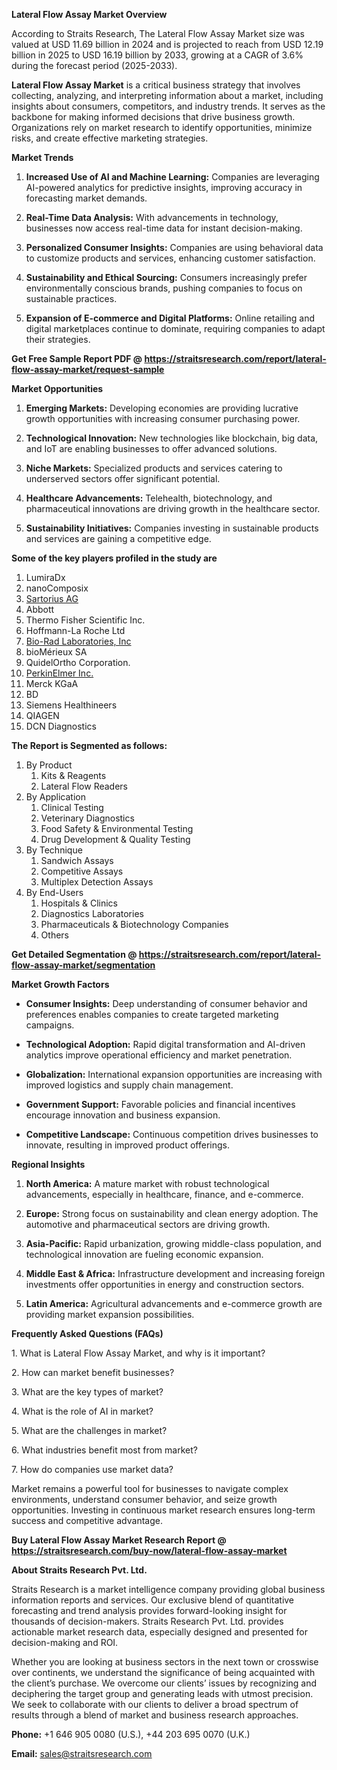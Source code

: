 <p><strong>Lateral Flow Assay Market Overview</strong></p>
<p>According to Straits Research, The Lateral Flow Assay Market size was valued at USD 11.69 billion in 2024 and is projected to reach from USD 12.19 billion in 2025 to USD 16.19 billion by 2033, growing at a CAGR of 3.6% during the forecast period (2025-2033).</p>
<p><strong>Lateral Flow Assay Market</strong> is a critical business strategy that involves collecting, analyzing, and interpreting information about a market, including insights about consumers, competitors, and industry trends. It serves as the backbone for making informed decisions that drive business growth. Organizations rely on market research to identify opportunities, minimize risks, and create effective marketing strategies.</p>
<p><strong>Market Trends</strong></p>
<ol>
<li>
<p><strong>Increased Use of AI and Machine Learning:</strong> Companies are leveraging AI-powered analytics for predictive insights, improving accuracy in forecasting market demands.</p>
</li>
<li>
<p><strong>Real-Time Data Analysis:</strong> With advancements in technology, businesses now access real-time data for instant decision-making.</p>
</li>
<li>
<p><strong>Personalized Consumer Insights:</strong> Companies are using behavioral data to customize products and services, enhancing customer satisfaction.</p>
</li>
<li>
<p><strong>Sustainability and Ethical Sourcing:</strong> Consumers increasingly prefer environmentally conscious brands, pushing companies to focus on sustainable practices.</p>
</li>
<li>
<p><strong>Expansion of E-commerce and Digital Platforms:</strong> Online retailing and digital marketplaces continue to dominate, requiring companies to adapt their strategies.</p>
</li>
</ol>
<p><strong>Get Free Sample Report PDF @ <a href=https://straitsresearch.com/report/lateral-flow-assay-market/request-sample>https://straitsresearch.com/report/lateral-flow-assay-market/request-sample</a></strong></p>
<p><strong>Market Opportunities</strong></p>
<ol>
<li>
<p><strong>Emerging Markets:</strong> Developing economies are providing lucrative growth opportunities with increasing consumer purchasing power.</p>
</li>
<li>
<p><strong>Technological Innovation:</strong> New technologies like blockchain, big data, and IoT are enabling businesses to offer advanced solutions.</p>
</li>
<li>
<p><strong>Niche Markets:</strong> Specialized products and services catering to underserved sectors offer significant potential.</p>
</li>
<li>
<p><strong>Healthcare Advancements:</strong> Telehealth, biotechnology, and pharmaceutical innovations are driving growth in the healthcare sector.</p>
</li>
<li>
<p><strong>Sustainability Initiatives:</strong> Companies investing in sustainable products and services are gaining a competitive edge.</p>
</li>
</ol>
<div>
<div><strong>Some of the key players profiled in the study are</strong></div>
</div>
<p><ol>
<li>LumiraDx</li>
<li>nanoComposix&nbsp;</li>
<li><a href=""https://www.sartorius.com/en"" target=""_blank"" rel=""noopener"">Sartorius AG</a></li>
<li>Abbott</li>
<li>Thermo Fisher Scientific Inc.&nbsp;</li>
<li>Hoffmann-La Roche Ltd</li>
<li><a href=""https://www.bio-rad.com/"" target=""_blank"" rel=""noopener"">Bio-Rad Laboratories, Inc</a></li>
<li>bioM&eacute;rieux SA</li>
<li>QuidelOrtho Corporation.</li>
<li><a href=""https://content.perkinelmer.com/"" target=""_blank"" rel=""noopener"">PerkinElmer Inc.</a></li>
<li>Merck KGaA</li>
<li>BD</li>
<li>Siemens Healthineers</li>
<li>QIAGEN</li>
<li>DCN Diagnostics</li>
</ol></p>
<p><strong>The Report is Segmented as follows:</strong></p>
<p><ol>
<li>By Product
<ol>
<li>Kits &amp; Reagents</li>
<li>Lateral Flow Readers</li>
</ol>
</li>
<li>By Application
<ol>
<li>Clinical Testing</li>
<li>Veterinary Diagnostics</li>
<li>Food Safety &amp; Environmental Testing</li>
<li>Drug Development &amp; Quality Testing</li>
</ol>
</li>
<li>By Technique
<ol>
<li>Sandwich Assays</li>
<li>Competitive Assays</li>
<li>Multiplex Detection Assays</li>
</ol>
</li>
<li>By End-Users&nbsp;
<ol>
<li>Hospitals &amp; Clinics</li>
<li>Diagnostics Laboratories</li>
<li>Pharmaceuticals &amp; Biotechnology Companies</li>
<li>Others</li>
</ol>
</li>
</ol></p>
<p><strong>Get Detailed Segmentation @ <a href=https://straitsresearch.com/report/lateral-flow-assay-market/segmentation>https://straitsresearch.com/report/lateral-flow-assay-market/segmentation</a></strong></p>
<p><strong>Market Growth Factors</strong></p>
<ul>
<li>
<p><strong>Consumer Insights:</strong> Deep understanding of consumer behavior and preferences enables companies to create targeted marketing campaigns.</p>
</li>
<li>
<p><strong>Technological Adoption:</strong> Rapid digital transformation and AI-driven analytics improve operational efficiency and market penetration.</p>
</li>
<li>
<p><strong>Globalization:</strong> International expansion opportunities are increasing with improved logistics and supply chain management.</p>
</li>
<li>
<p><strong>Government Support:</strong> Favorable policies and financial incentives encourage innovation and business expansion.</p>
</li>
<li>
<p><strong>Competitive Landscape:</strong> Continuous competition drives businesses to innovate, resulting in improved product offerings.</p>
</li>
</ul>
<p><strong>Regional Insights</strong></p>
<ol>
<li>
<p><strong>North America:</strong> A mature market with robust technological advancements, especially in healthcare, finance, and e-commerce.</p>
</li>
<li>
<p><strong>Europe:</strong> Strong focus on sustainability and clean energy adoption. The automotive and pharmaceutical sectors are driving growth.</p>
</li>
<li>
<p><strong>Asia-Pacific:</strong> Rapid urbanization, growing middle-class population, and technological innovation are fueling economic expansion.</p>
</li>
<li>
<p><strong>Middle East &amp; Africa:</strong> Infrastructure development and increasing foreign investments offer opportunities in energy and construction sectors.</p>
</li>
<li>
<p><strong>Latin America:</strong> Agricultural advancements and e-commerce growth are providing market expansion possibilities.</p>
</li>
</ol>
<p><strong>Frequently Asked Questions (FAQs)</strong></p>
<p>1. What is Lateral Flow Assay Market, and why is it important?</p>
<p>2. How can market benefit businesses?</p>
<p>3. What are the key types of market?</p>
<p>4. What is the role of AI in market?</p>
<p>5. What are the challenges in market?</p>
<p>6. What industries benefit most from market?</p>
<p>7. How do companies use market data?</p>
<p>Market remains a powerful tool for businesses to navigate complex environments, understand consumer behavior, and seize growth opportunities. Investing in continuous market research ensures long-term success and competitive advantage.</p>
<p><strong>Buy Lateral Flow Assay Market Research Report @ <a href=https://straitsresearch.com/buy-now/lateral-flow-assay-market>https://straitsresearch.com/buy-now/lateral-flow-assay-market</a></strong></p>
<p><strong>About Straits Research Pvt. Ltd.</strong></p>
<p>Straits Research is a market intelligence company providing global business information reports and services. Our exclusive blend of quantitative forecasting and trend analysis provides forward-looking insight for thousands of decision-makers. Straits Research Pvt. Ltd. provides actionable market research data, especially designed and presented for decision-making and ROI.</p>
<p>Whether you are looking at business sectors in the next town or crosswise over continents, we understand the significance of being acquainted with the client&rsquo;s purchase. We overcome our clients&rsquo; issues by recognizing and deciphering the target group and generating leads with utmost precision. We seek to collaborate with our clients to deliver a broad spectrum of results through a blend of market and business research approaches.</p>
<p><strong>Phone:</strong> +1 646 905 0080 (U.S.), +44 203 695 0070 (U.K.)</p>
<p><strong>Email:</strong> <u><a href=mailto:sales@straitsresearch.com>sales@straitsresearch.com</a></u></p>
